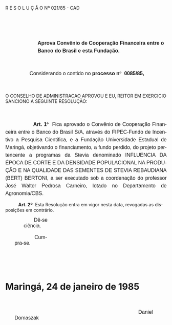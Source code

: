 <body lang=PT-BR style='tab-interval:35.4pt'>

<div class=Section1>

<p class=MsoTitle>R E S O L U Ç Ã O Nº 021/85 - CAD</p>

<p class=MsoNormal style='line-height:18.0pt'><span style='font-size:12.0pt;
mso-bidi-font-size:10.0pt;font-family:Arial'><![if !supportEmptyParas]>&nbsp;<![endif]><o:p></o:p></span></p>

<p class=MsoNormal style='line-height:18.0pt'><span style='font-size:12.0pt;
mso-bidi-font-size:10.0pt;font-family:Arial'><![if !supportEmptyParas]>&nbsp;<![endif]><o:p></o:p></span></p>

<p class=MsoNormal style='margin-top:0cm;margin-right:0cm;margin-bottom:37.8pt;
margin-left:75.6pt;line-height:18.0pt'><b><span style='font-size:12.0pt;
mso-bidi-font-size:10.0pt;font-family:Arial'>Aprova Convênio de Cooperação
Financeira entre o Banco do Brasil e esta Fundação.<o:p></o:p></span></b></p>

<p class=MsoNormal style='margin-left:23.4pt;text-indent:33.3pt'><span
style='font-size:12.0pt;mso-bidi-font-size:10.0pt;font-family:Arial'>Considerando
o contido no <b>processo nº<span style="mso-spacerun: yes">  </span>0085/85,</b><o:p></o:p></span></p>

<p class=MsoNormal style='line-height:18.0pt'><span style='font-size:12.0pt;
mso-bidi-font-size:10.0pt;font-family:Arial'><![if !supportEmptyParas]>&nbsp;<![endif]><o:p></o:p></span></p>

<p class=MsoBodyTextIndent>O CONSELHO DE ADMINISTRACAO APROVOU E EU, REITOR EM
EXERCICIO SANCIONO ­A SEGUINTE RESOLUÇÃO:</p>

<p class=MsoNormal style='line-height:18.0pt'><span style='font-size:12.0pt;
mso-bidi-font-size:10.0pt;font-family:Arial'><![if !supportEmptyParas]>&nbsp;<![endif]><o:p></o:p></span></p>

<p class=MsoNormal style='text-align:justify;text-indent:2.0cm;line-height:
18.0pt'><span style='font-size:12.0pt;mso-bidi-font-size:10.0pt;font-family:
Arial'><span style="mso-spacerun: yes">  </span><b>Art. 1º</b><span
style="mso-spacerun: yes">  </span>Fica aprovado o Convênio de Cooperação
Financeira entre o Banco do <span style='mso-bidi-font-style:italic'>Brasil
S/A, através do FIPEC-Fundo de Incentivo a Pesquisa Cientifica</span>, e a
Fundação Universidade Estadual de Maringá, objetivando o financiamento, a fundo
perdido, do projeto pertencente a programas da Stevia denominado INFLUENCIA DA
ÉPOCA DE CORTE E DA DENSIDADE POPULACIONAL NA PRODUÇÃO E NA QUALIDADE DAS
SEMENTES DE STEVIA REBAUDIANA (BERT) BERTONI, a ser executado sob a
coordenação do professor José Walter Pedrosa Carneiro, lotado no Departamento
de Agronomia/CBS.<o:p></o:p></span></p>

<p class=MsoBodyTextIndent2 style='text-indent:21.3pt;tab-stops:-35.45pt'><span
style="mso-spacerun: yes">   </span><b>Art. 2º</b><span style="mso-spacerun:
yes">  </span>Esta Resolução entra em vigor nesta data, revogadas as
disposições em contrário.</p>

<p class=MsoNormal style='margin-top:0cm;margin-right:269.9pt;margin-bottom:
0cm;margin-left:42.85pt;margin-bottom:.0001pt;text-indent:13.85pt'><span
style='font-size:12.0pt;mso-bidi-font-size:10.0pt;font-family:Arial'><span
style="mso-spacerun: yes">   </span>Dê-se ciência. <o:p></o:p></span></p>

<p class=MsoNormal style='margin-top:0cm;margin-right:269.9pt;margin-bottom:
0cm;margin-left:21.55pt;margin-bottom:.0001pt'><span style='font-size:12.0pt;
mso-bidi-font-size:10.0pt;font-family:Arial'><span style="mso-spacerun:
yes">              </span><o:p></o:p></span></p>

<p class=MsoNormal style='margin-top:0cm;margin-right:269.9pt;margin-bottom:
0cm;margin-left:21.55pt;margin-bottom:.0001pt'><span style='font-size:12.0pt;
mso-bidi-font-size:10.0pt;font-family:Arial'><span style="mso-spacerun:
yes">              </span>Cumpra-se.<o:p></o:p></span></p>

<p class=MsoNormal style='margin-top:0cm;margin-right:269.9pt;margin-bottom:
0cm;margin-left:21.55pt;margin-bottom:.0001pt'><span style='font-size:12.0pt;
mso-bidi-font-size:10.0pt;font-family:Arial'><![if !supportEmptyParas]>&nbsp;<![endif]><o:p></o:p></span></p>

<p class=MsoNormal style='margin-top:0cm;margin-right:269.9pt;margin-bottom:
0cm;margin-left:21.55pt;margin-bottom:.0001pt'><span style='font-size:12.0pt;
mso-bidi-font-size:10.0pt;font-family:Arial'><![if !supportEmptyParas]>&nbsp;<![endif]><o:p></o:p></span></p>

<h1><span style='mso-tab-count:7'>                                                                           </span>Maringá,
24 de janeiro de 1985</h1>

<p class=MsoNormal style='margin-top:0cm;margin-right:-4.65pt;margin-bottom:
0cm;margin-left:21.55pt;margin-bottom:.0001pt'><span style='font-size:12.0pt;
mso-bidi-font-size:10.0pt;font-family:Arial'><![if !supportEmptyParas]>&nbsp;<![endif]><o:p></o:p></span></p>

<p class=MsoNormal style='margin-top:0cm;margin-right:-4.65pt;margin-bottom:
0cm;margin-left:21.55pt;margin-bottom:.0001pt'><span style='font-size:12.0pt;
mso-bidi-font-size:10.0pt;font-family:Arial'><![if !supportEmptyParas]>&nbsp;<![endif]><o:p></o:p></span></p>

<p class=MsoNormal style='margin-top:0cm;margin-right:-4.65pt;margin-bottom:
0cm;margin-left:21.55pt;margin-bottom:.0001pt'><span style='font-size:12.0pt;
mso-bidi-font-size:10.0pt;font-family:Arial'><span style='mso-tab-count:8'>                                                                                       </span>Daniel
Domaszak<o:p></o:p></span></p>

</div>

</body>
